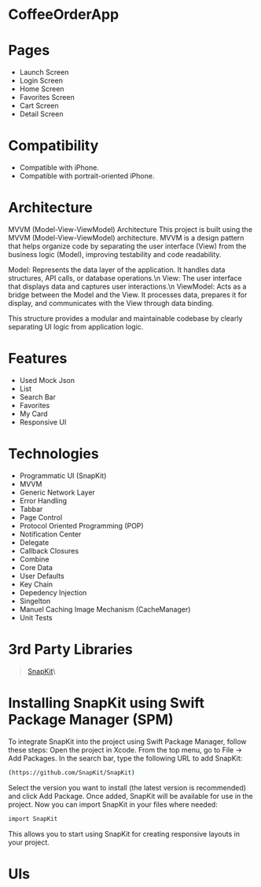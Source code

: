 # CoffeeOrderApp

# Pages
- Launch Screen
- Login Screen
- Home Screen
- Favorites Screen
- Cart Screen
- Detail Screen

# Compatibility
- Compatible with iPhone.
- Compatible with portrait-oriented iPhone.

# Architecture
MVVM (Model-View-ViewModel) Architecture
This project is built using the MVVM (Model-View-ViewModel) architecture. MVVM is a design pattern that helps organize code by separating the user interface (View) from the business logic (Model), improving testability and code readability.

Model: Represents the data layer of the application. It handles data structures, API calls, or database operations.\n
View: The user interface that displays data and captures user interactions.\n
ViewModel: Acts as a bridge between the Model and the View. It processes data, prepares it for display, and communicates with the View through data binding.

This structure provides a modular and maintainable codebase by clearly separating UI logic from application logic.

# Features
- Used Mock Json
- List
- Search Bar
- Favorites
- My Card
- Responsive UI

# Technologies
- Programmatic UI (SnapKit)
- MVVM
- Generic Network Layer
- Error Handling
- Tabbar
- Page Control
- Protocol Oriented Programming (POP)
- Notification Center
- Delegate
- Callback Closures
- Combine
- Core Data
- User Defaults
- Key Chain
- Depedency Injection
- Singelton
- Manuel Caching Image Mechanism (CacheManager)
- Unit Tests

# 3rd Party Libraries
> <a href="https://github.com/SnapKit/SnapKit.git">SnapKit</a>\

# Installing SnapKit using Swift Package Manager (SPM)
To integrate SnapKit into the project using Swift Package Manager, follow these steps:
Open the project in Xcode.
From the top menu, go to File -> Add Packages.
In the search bar, type the following URL to add SnapKit:
```bash
(https://github.com/SnapKit/SnapKit)
```
Select the version you want to install (the latest version is recommended) and click Add Package.
Once added, SnapKit will be available for use in the project.
Now you can import SnapKit in your files where needed:
```bash
import SnapKit
```
This allows you to start using SnapKit for creating responsive layouts in your project.


# UIs
